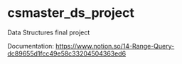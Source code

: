 # csmaster_ds_project
Data Structures final project

Documentation:
https://www.notion.so/14-Range-Query-dc89655d1fcc49e58c33204504363ed6
